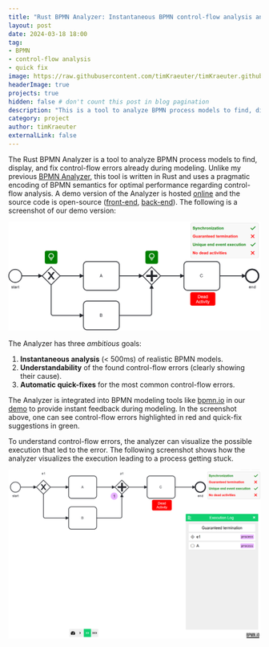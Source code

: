 ```yaml
---
title: "Rust BPMN Analyzer: Instantaneous BPMN control-flow analysis and error resolution :fire:"
layout: post
date: 2024-03-18 18:00
tag:
- BPMN
- control-flow analysis
- quick fix
image: https://raw.githubusercontent.com/timKraeuter/timKraeuter.github.io/master/assets/images/bpmnAnalyzer/icon.svg
headerImage: true
projects: true
hidden: false # don't count this post in blog pagination
description: "This is a tool to analyze BPMN process models to find, display, and fix control-flow errors already during modeling."
category: project
author: timKraeuter
externalLink: false
---
```

The Rust BPMN Analyzer is a tool to analyze BPMN process models to find, display, and fix control-flow errors already during modeling.
Unlike my previous [BPMN Analyzer](https://timkraeuter.com/bpmn-analyzer/), this tool is written in Rust and uses a pragmatic encoding of BPMN semantics for optimal performance regarding control-flow analysis.
A demo version of the Analyzer is hosted [online](https://timkraeuter.com/bpmn-analyzer-js/) and the source code is open-source ([front-end](https://github.com/timKraeuter/bpmn-analyzer-js), [back-end](https://github.com/timKraeuter/rust_bpmn_analyzer)).
The following is a screenshot of our demo version:

<!-- 
I could make a YouTube demonstration and add it here. For now, I will add a screenshot. BPM 
-->
![Modeling with the Rust BPMN Analyzer enabled](https://raw.githubusercontent.com/timKraeuter/timKraeuter.github.io/master/assets/images/rustBPMNAnalyzer/modeling.png)

The Analyzer has three _ambitious_ goals:

1. **Instantaneous analysis** (< 500ms) of realistic BPMN models.
2. **Understandability** of the found control-flow errors (clearly showing their cause).
3. **Automatic quick-fixes** for the most common control-flow errors.

The Analyzer is integrated into BPMN modeling tools like [bpmn.io](https://bpmn.io/) in our [demo](https://bpm-2024.whitefield-c9fed487.northeurope.azurecontainerapps.io/) to provide instant feedback during modeling.
In the screenshot above, one can see control-flow errors highlighted in red and quick-fix suggestions in green.

To understand control-flow errors, the analyzer can visualize the possible execution that led to the error.
The following screenshot shows how the analyzer visualizes the execution leading to a process getting stuck.

![Error example in the Rust BPMN Analyzer](https://raw.githubusercontent.com/timKraeuter/timKraeuter.github.io/master/assets/images/rustBPMNAnalyzer/counter-example.png)

